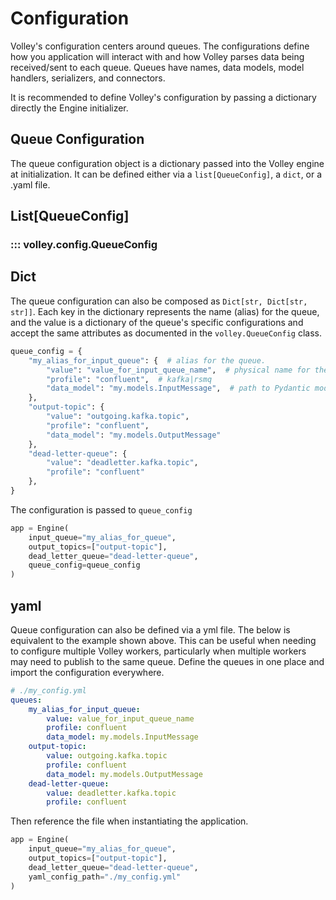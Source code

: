 # Configuration

Volley's configuration centers around queues. The configurations define how you application will interact with and how Volley parses data being received/sent to each queue. Queues have names, data models, model handlers, serializers, and connectors.

It is recommended to define Volley's configuration by passing a dictionary directly the Engine initializer.

## Queue Configuration

The queue configuration object is a dictionary passed into the Volley engine at initialization. It can be defined either via a `list[QueueConfig]`, a `dict`, or a .yaml file.

## List[QueueConfig]
### ::: volley.config.QueueConfig


## Dict

The queue configuration can also be composed as `Dict[str, Dict[str, str]]`. Each key in the dictionary represents the name (alias) for the queue, and the value is a dictionary of the queue's specific configurations and accept the same attributes as documented in the `volley.QueueConfig` class.

```python
queue_config = {
    "my_alias_for_input_queue": {  # alias for the queue.
        "value": "value_for_input_queue_name",  # physical name for the queue
        "profile": "confluent",  # kafka|rsmq
        "data_model": "my.models.InputMessage",  # path to Pydantic model for validating data to/from the queue
    },
    "output-topic": {
        "value": "outgoing.kafka.topic",
        "profile": "confluent",
        "data_model": "my.models.OutputMessage"
    },
    "dead-letter-queue": {
        "value": "deadletter.kafka.topic",
        "profile": "confluent"
    },
}
```

The configuration is passed to `queue_config`

```python hl_lines="5"
app = Engine(
    input_queue="my_alias_for_queue",
    output_topics=["output-topic"],
    dead_letter_queue="dead-letter-queue",
    queue_config=queue_config
)
```
## yaml
Queue configuration can also be defined via a yml file. The below is equivalent to the example shown above. This can be useful when needing to configure multiple Volley workers, particularly when multiple workers may need to publish to the same queue. Define the queues in one place and import the configuration everywhere.


```yml
# ./my_config.yml
queues:
    my_alias_for_input_queue:
        value: value_for_input_queue_name
        profile: confluent
        data_model: my.models.InputMessage
    output-topic:
        value: outgoing.kafka.topic
        profile: confluent
        data_model: my.models.OutputMessage
    dead-letter-queue:
        value: deadletter.kafka.topic
        profile: confluent
```

Then reference the file when instantiating the application.

```python hl_lines="5"
app = Engine(
    input_queue="my_alias_for_queue",
    output_topics=["output-topic"],
    dead_letter_queue="dead-letter-queue",
    yaml_config_path="./my_config.yml"
)
```